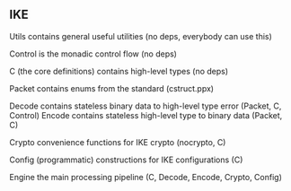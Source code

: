 IKE
---

Utils contains general useful utilities (no deps, everybody can use this)

Control is the monadic control flow (no deps)

C (the core definitions) contains high-level types (no deps)

Packet contains enums from the standard (cstruct.ppx)

Decode contains stateless binary data to high-level type error (Packet, C, Control)
Encode contains stateless high-level type to binary data (Packet, C)

Crypto convenience functions for IKE crypto (nocrypto, C)

Config (programmatic) constructions for IKE configurations (C)

Engine the main processing pipeline (C, Decode, Encode, Crypto, Config)
